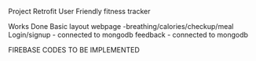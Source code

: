 Project Retrofit
User Friendly fitness tracker


Works Done
Basic layout webpage -breathing/calories/checkup/meal
Login/signup - connected to mongodb
feedback - connected to mongodb

FIREBASE CODES TO BE IMPLEMENTED




